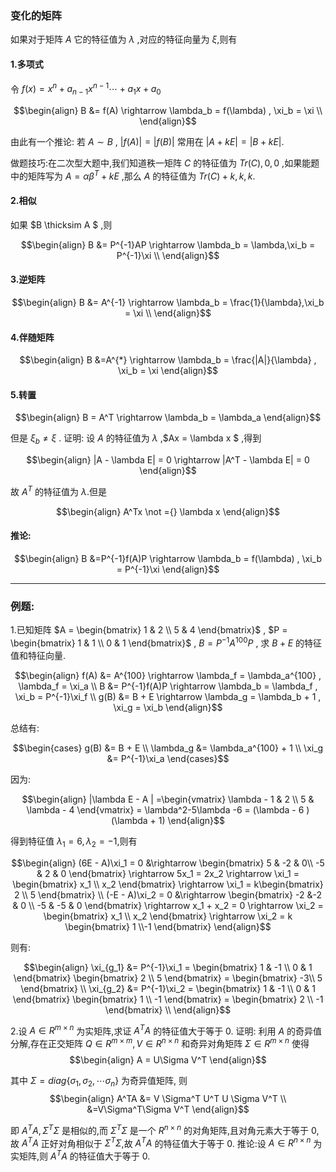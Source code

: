 ### 变化的矩阵

如果对于矩阵 $A$ 它的特征值为 $\lambda$ ,对应的特征向量为 $\xi$,则有

#### 1.多项式
令 $f(x) = x^n + a_{n-1}x^{n-1} \cdots + a_1 x + a_0$

$$\begin{align}
    B &= f(A) \rightarrow \lambda_b = f(\lambda) , \xi_b = \xi \\
\end{align}$$

由此有一个推论:
若 $A \sim B$ , $|f(A)| = |f(B)|$ 常用在 $|A + kE| = |B + kE|$.

做题技巧:在二次型大题中,我们知道秩一矩阵 $C$ 的特征值为 $Tr(C),0,0$ ,如果能题中的矩阵写为 $A = \alpha\beta^T + kE$ ,那么 $A$ 的特征值为 $Tr(C) + k,k,k$.


#### 2.相似
如果 $B \thicksim A $ ,则

$$\begin{align}
    B &= P^{-1}AP \rightarrow \lambda_b = \lambda,\xi_b = P^{-1}\xi \\
\end{align}$$

#### 3.逆矩阵

$$\begin{align}
    B &= A^{-1} \rightarrow \lambda_b = \frac{1}{\lambda},\xi_b = \xi \\
\end{align}$$


#### 4.伴随矩阵

$$\begin{align}
    B &=A^{*} \rightarrow \lambda_b = \frac{|A|}{\lambda} , \xi_b = \xi
\end{align}$$

#### 5.转置

$$\begin{align}
    B = A^T \rightarrow \lambda_b = \lambda_a
\end{align}$$

但是 $\xi_b \not ={\xi}$ .
证明:
设 $A$ 的特征值为 $\lambda$ ,$Ax = \lambda x $ ,得到

$$\begin{align}
    |A - \lambda E| = 0 \rightarrow |A^T - \lambda E| = 0
\end{align}$$

故 $A^T$ 的特征值为 $\lambda$.但是

$$\begin{align}
    A^Tx \not ={} \lambda x
\end{align}$$


#### 推论:

$$\begin{align}
    B &=P^{-1}f(A)P \rightarrow \lambda_b = f(\lambda) , \xi_b = P^{-1}\xi  
\end{align}$$


---
### 例题:
1.已知矩阵 $A = \begin{bmatrix} 
    1 & 2 \\
    5 & 4 
\end{bmatrix}$ , $P  = \begin{bmatrix}
    1 & 1 \\
    0 & 1 
\end{bmatrix}$ , $B = P^{-1}A^{100}P$ , 求 $B + E$ 的特征值和特征向量.

$$\begin{align}
    f(A) &= A^{100} \rightarrow \lambda_f = \lambda_a^{100} , \lambda_f = \xi_a \\
    B &= P^{-1}f(A)P \rightarrow \lambda_b = \lambda_f , \xi_b = P^{-1}\xi_f \\
    g(B) &= B + E \rightarrow \lambda_g = \lambda_b + 1 , \xi_g = \xi_b 
\end{align}$$

总结有:

$$\begin{cases}
    g(B) &= B + E \\
    \lambda_g &= \lambda_a^{100} + 1 \\
    \xi_g &= P^{-1}\xi_a 
\end{cases}$$

因为:

$$\begin{align}
    |\lambda E - A | =\begin{vmatrix}
        \lambda - 1 & 2 \\
        5 & \lambda - 4 
    \end{vmatrix} = \lambda^2-5\lambda -6 = (\lambda - 6 )(\lambda + 1)
\end{align}$$

得到特征值 $\lambda_1 = 6 , \lambda_2 = -1$,则有

$$\begin{align}
    (6E - A)\xi_1 = 0 &\rightarrow \begin{bmatrix}
        5 & -2  & 0\\
        -5 & 2  & 0
    \end{bmatrix} \rightarrow 5x_1 = 2x_2 \rightarrow \xi_1 = \begin{bmatrix}
        x_1 \\ x_2  
    \end{bmatrix} \rightarrow \xi_1 = k\begin{bmatrix}
        2 \\ 5 
    \end{bmatrix} \\
    (-E - A)\xi_2 = 0 &\rightarrow \begin{bmatrix}
        -2 &-2 & 0  \\
        -5 & -5 & 0 
    \end{bmatrix} \rightarrow x_1 + x_2 = 0 \rightarrow \xi_2 = \begin{bmatrix}
        x_1 \\ x_2
    \end{bmatrix} \rightarrow \xi_2 = k \begin{bmatrix}
        1 \\-1
    \end{bmatrix}
\end{align}$$


则有:

$$\begin{align}
    \xi_{g_1} &= P^{-1}\xi_1 = \begin{bmatrix}
        1 & -1 \\
        0 & 1 
    \end{bmatrix} \begin{bmatrix}
        2 \\ 5
    \end{bmatrix}  =  \begin{bmatrix}
        -3\\ 5
    \end{bmatrix} \\
    \xi_{g_2} &= P^{-1}\xi_2 = \begin{bmatrix}
        1 & -1 \\
        0 & 1 
    \end{bmatrix} \begin{bmatrix}
        1 \\ -1
    \end{bmatrix}  =  \begin{bmatrix}
        2 \\ -1
    \end{bmatrix} \\
\end{align}$$



2.设 $A \in R^{m \times n}$ 为实矩阵,求证 $A^TA$ 的特征值大于等于 0.
证明:
利用 $A$ 的奇异值分解,存在正交矩阵 $Q \in R^{m \times m},V \in R^{n \times n}$ 和奇异对角矩阵 $\Sigma \in R^{m \times n}$ 使得
$$\begin{align}
    A =  U\Sigma V^T
\end{align}$$

其中 $\Sigma = diag\{\sigma_1,\sigma_2,\cdots \sigma_n\}$ 为奇异值矩阵, 则
$$\begin{align}
    A^TA &= V \Sigma^T U^T U \Sigma V^T \\ 
    &=V\Sigma^T\Sigma V^T
\end{align}$$

即 $A^TA , \Sigma^T\Sigma$ 是相似的,而 $\Sigma^T\Sigma$ 是一个 $R^{n\times n}$ 的对角矩阵,且对角元素大于等于 $0$,故 $A^TA$ 正好对角相似于 $\Sigma^T\Sigma$,故 $A^TA$ 的特征值大于等于 $0$.
推论:设 $A \in R^{n \times n}$ 为实矩阵,则 $A^TA$ 的特征值大于等于 0.